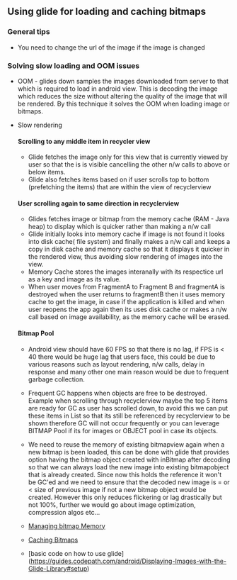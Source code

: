 ## Using glide for loading and caching bitmaps 
### General tips
* You need to change the url of the image if the image is changed 
### Solving slow loading and OOM issues 
* OOM - glides down samples the images downloaded from server to that which is required to load in android view. This is decoding the image
which reduces the size without altering the quality of the image that will be rendered. By this technique it solves the OOM when loading
image or bitmaps. 
* Slow rendering
  #### Scrolling to any middle item in recycler view 
   * Glide fetches the image only for this view that is currently viewed by user so that the is is visible cancelling the other n/w calls
    to above or below items. 
   * Glide also fetches items based on if user scrolls top to bottom (prefetching the items) that are within the view of recyclerview
  #### User scrolling again to same direction in recyclerview
   * Glides fetches image or bitmap from the memory cache (RAM - Java heap) to display which is quicker rather than making a n/w call
   * Glide initially looks into memory cache if image is not found it looks into disk cache( file system) and finally makes a n/w call
   and keeps a copy in disk cache and memory cache so that it displays it quicker in the rendered view, thus avoiding slow rendering of 
   images into the view. 
   * Memory Cache stores the images interanally with its respectice url as a key and image as its value. 
   * When user moves from FragmentA to Fragment B and fragmentA is destroyed when the user returns to fragmentB then it uses memory cache 
   to get the image, in case if the application is killed and when user reopens the app again then its uses disk cache or makes a n/w call
   based on image availability, as the memory cache will be erased. 
   
   #### Bitmap Pool
   * Android view should have 60 FPS so that there is no lag, if FPS is < 40 there would be huge lag that users face, this could be due 
   to various reasons such as layout rendering, n/w calls, delay in response and many other one main reason would be due to frequent
   garbage collection.
   * Frequent GC happens when objects are free to be destroyed. Example when scrolling through recyclerview maybe the top 5 items are
   ready for GC as user has scrolled down, to avoid this we can put these items in List so that its still be referenced by recyclerview to
   be shown therefore GC will not occur frequently or you can leverage BITMAP Pool if its for images or OBJECT pool in case its objects.
   * We need to reuse the memory of existing bitmapview again when a new bitmap is been loaded, this can be done with glide that provides
   option having the bitmap object created with inBitmap after decoding so that we can always load the new image into existing bitmapobject
   that is already created. Since now this holds the reference it won't be GC'ed and we need to ensure that the decoded new image is = or < 
   size of previous image if not a new bitmap object would be created. However this only reduces flickering or lag drastically but not 
   100%, further we would go about image optimization, compression algos etc...
   
   * [Managing bitmap Memory](https://developer.android.com/topic/performance/graphics/manage-memory)
   * [Caching Bitmaps](https://developer.android.com/topic/performance/graphics/cache-bitmap.html)
   * [basic code on how to use glide] (https://guides.codepath.com/android/Displaying-Images-with-the-Glide-Library#setup)

